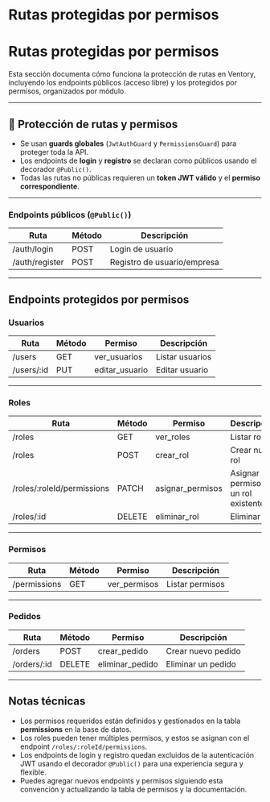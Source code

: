 # Rutas protegidas por permisos

# Rutas protegidas por permisos

Esta sección documenta cómo funciona la protección de rutas en Ventory, incluyendo los endpoints públicos (acceso libre) y los protegidos por permisos, organizados por módulo.

---

## 🔐 Protección de rutas y permisos

- Se usan **guards globales** (`JwtAuthGuard` y `PermissionsGuard`) para proteger toda la API.
- Los endpoints de **login** y **registro** se declaran como públicos usando el decorador `@Public()`.
- Todas las rutas no públicas requieren un **token JWT válido** y el **permiso correspondiente**.

---

### Endpoints públicos (`@Public()`)

| Ruta | Método | Descripción |
| --- | --- | --- |
| /auth/login | POST | Login de usuario |
| /auth/register | POST | Registro de usuario/empresa |

---

## Endpoints protegidos por permisos

### Usuarios

| Ruta | Método | Permiso | Descripción |
| --- | --- | --- | --- |
| /users | GET | ver_usuarios | Listar usuarios |
| /users/:id | PUT | editar_usuario | Editar usuario |

---

### Roles

| Ruta | Método | Permiso | Descripción |
| --- | --- | --- | --- |
| /roles | GET | ver_roles | Listar roles |
| /roles | POST | crear_rol | Crear nuevo rol |
| /roles/:roleId/permissions | PATCH | asignar_permisos | Asignar permisos a un rol existente |
| /roles/:id | DELETE | eliminar_rol | Eliminar rol |

---

### Permisos

| Ruta | Método | Permiso | Descripción |
| --- | --- | --- | --- |
| /permissions | GET | ver_permisos | Listar permisos |

---

### Pedidos

| Ruta | Método | Permiso | Descripción |
| --- | --- | --- | --- |
| /orders | POST | crear_pedido | Crear nuevo pedido |
| /orders/:id | DELETE | eliminar_pedido | Eliminar un pedido |

---

## Notas técnicas

- Los permisos requeridos están definidos y gestionados en la tabla **permissions** en la base de datos.
- Los roles pueden tener múltiples permisos, y estos se asignan con el endpoint `/roles/:roleId/permissions`.
- Los endpoints de login y registro quedan excluidos de la autenticación JWT usando el decorador `@Public()` para una experiencia segura y flexible.
- Puedes agregar nuevos endpoints y permisos siguiendo esta convención y actualizando la tabla de permisos y la documentación.